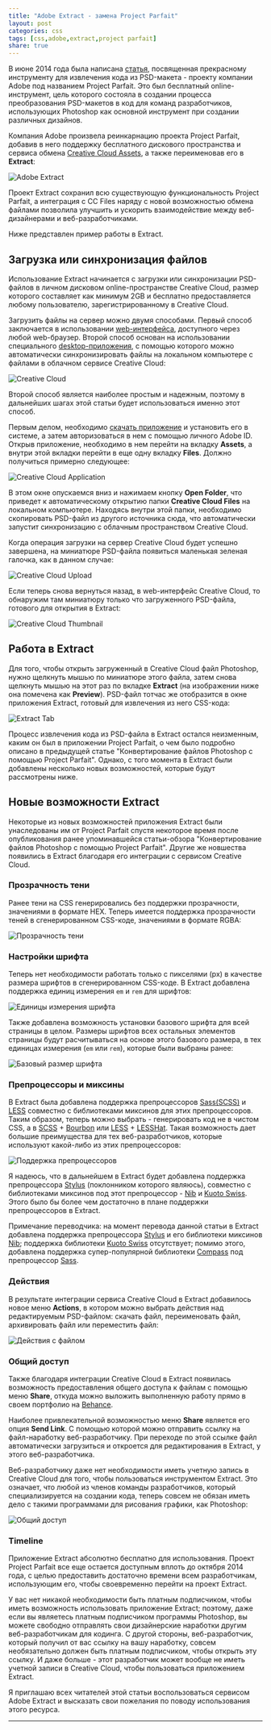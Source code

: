 ```yaml
---
title: "Adobe Extract - замена Project Parfait"
layout: post
categories: css
tags: [css,adobe,extract,project parfait]
share: true
---
```


В июне 2014 года была написана [статья][1], посвященная прекрасному инструменту для извлечения кода из PSD-макета - проекту компании Adobe под названием Project Parfait. Это был бесплатный online-инструмент, цель которого состояла в создании процесса преобразования PSD-макетов в код для команд разработчиков, использующих Photoshop как основной инструмент  при создании различных дизайнов.

Компания Adobe произвела реинкарнацию проекта Project Parfait, добавив в него поддержку бесплатного дискового пространства и сервиса обмена [Creative Cloud Assets][2], а также переименовав его в **Extract**:

![Adobe Extract]({{site.url}}/images/uploads/2015/07/uploads/2015/07/extractoverview.png "Adobe Extract")

Проект Extract сохранил всю существующую функциональность Project Parfait, а интеграция с CC Files наряду с новой возможностью обмена файлами позволила улучшить и ускорить взаимодействие между веб-дизайнерами и веб-разработчиками.

Ниже представлен пример работы в Extract.

## Загрузка или синхронизация файлов

Использование Extract начинается с загрузки или синхронизации PSD-файлов в личном дисковом online-пространстве Creative Cloud, размер которого составляет как минимум 2GB и бесплатно предоставляется любому пользователю, зарегистрированному в Creative Cloud.

Загрузить файлы на сервер можно двумя способами. Первый способ заключается в использовании [web-интерфейса][3], доступного через любой web-браузер. Второй способ основан на использовании специального [desktop-приложения][4], с помощью которого можно автоматически синхронизировать файлы на локальном компьютере с файлами в облачном сервисе Creative Cloud:

![Creative Cloud]({{site.url}}/images/uploads/2015/07/ccfiles.png "Creative Cloud")

Второй способ является наиболее простым и надежным, поэтому в дальнейших шагах этой статьи будет использоваться именно этот способ.

Первым делом, необходимо [скачать приложение][4] и установить его в системе, а затем авторизоваться в нем с помощью личного Adobe ID. Открыв приложение, необходимо в нем перейти на вкладку **Assets**, а внутри этой вкладки перейти в еще одну вкладку **Files**. Должно получиться примерно следующее:

![Creative Cloud Application]({{site.url}}/images/uploads/2015/07/ccapp.png "Creative Cloud Application")

В этом окне опускаемся вниз и нажимаем кнопку **Open Folder**, что приведет к автоматическому открытию папки **Creative Cloud Files** на локальном компьютере. Находясь внутри этой папки, необходимо скопировать PSD-файл из другого источника сюда, что автоматически запустит синхронизацию с облачным пространством Creative Cloud.

Когда операция загрузки на сервер Creative Cloud будет успешно завершена, на миниатюре PSD-файла появиться маленькая зеленая галочка, как в данном случае:

![Creative Cloud Upload]({{site.url}}/images/uploads/2015/07/ccfinder.png "Creative Cloud Upload")

Если теперь снова вернуться назад, в web-интерфейс Creative Cloud, то обнаружим там миниатюру только что загруженного PSD-файла, готового для открытия в Extract:

![Creative Cloud Thumbnail]({{site.url}}/images/uploads/2015/07/clickthumbnail.png "Creative Cloud Thumbnail")

## Работа в Extract

Для того, чтобы открыть загруженный в Creative Cloud файл Photoshop, нужно щелкнуть мышью по миниатюре этого файла, затем снова щелкнуть мышью на этот раз по вкладке **Extract** (на изображении ниже она помечена как **Preview**). PSD-файл тотчас же отобразится в окне приложения Extract, готовый для извлечения из него CSS-кода:

![Extract Tab]({{site.url}}/images/uploads/2015/07/extracttab.png "Extract Tab")

Процесс извлечения кода из PSD-файла в Extract остался неизменным, каким он был в приложении Project Parfait, о чем было подробно описано в предыдущей статье "Конвертирование файлов Photoshop с помощью Project Parfait". Однако, с того момента в Extract были добавлены несколько новых возможностей, которые будут рассмотрены ниже.

## Новые возможности Extract

Некоторые из новых возможностей приложения Extract были унаследованы им от Project Parfait спустя некоторое время после опубликования ранее упоминавшейся статьи-обзора "Конвертирование файлов Photoshop с помощью Project Parfait". Другие же новшества появились в Extract благодаря его интеграции с сервисом Creative Cloud.

### Прозрачность тени

Ранее тени на CSS генерировались без поддержки прозрачности, значениями в формате HEX. Теперь имеется поддержка прозрачности теней в сгенерированном CSS-коде, значениями в формате RGBA:

![Прозрачность тени]({{site.url}}/images/uploads/2015/07/rgbashadow.png "Прозрачность тени")

### Настройки шрифта

Теперь нет необходимости работать только с пикселями (px) в качестве размера шрифтов в сгенерированном CSS-коде. В Extract добавлена поддержка единиц измерения `em` и `rem` для шрифтов:

![Единицы измерения шрифта]({{site.url}}/images/uploads/2015/07/preferredfontunit.png "Единицы измерения шрифта")

 Также добавлена возможность установки базового шрифта для всей страницы в целом. Размеры шрифтов всех остальных элементов страницы будут расчитываться на основе этого базового размера, в тех единицах измерения (`em` или `rem`), которые были выбраны ранее:

![Базовый размер шрифта]({{site.url}}/images/uploads/2015/07/basefontsize.png "Базовый размер шрифта")

### Препроцессоры и миксины

В Extract была добавлена поддержка препроцессоров [Sass(SCSS)][5] и [LESS][6] совместно с библиотеками миксинов для этих препроцессоров. Таким образом, теперь можно выбрать - генерировать код не в чистом CSS, а в [SCSS][5] + [Bourbon][7] или [LESS][6] + [LESSHat][8]. Такая возможность дает большие преимущества для тех веб-разработчиков, которые используют какой-либо из этих препроцессоров:

![Поддержка препроцессоров]({{site.url}}/images/uploads/2015/07/preprocessors.png "Поддержка препроцессоров")

Я надеюсь, что в дальнейшем в Extract будет добавлена поддержка препроцессора [Stylus][9] (поклонником которого являюсь), совместно с библиотеками миксинов под этот препроцессор - [Nib][10] и [Kuoto Swiss][11]. Этого было бы более чем достаточно в плане поддержки препроцессоров в Extract.

Примечание переводчика: на момент перевода данной статьи в Extract добавлена поддержка препроцессора [Stylus][9] и его библиотеки миксинов [Nib][10]; поддержка библиотеки [Kuoto Swiss][11] отсутствует; помимо этого, добавлена поддержка супер-популярной библиотеки [Compass][12] под препроцессор [Sass][5].

### Действия

В результате интеграции сервиса Creative Cloud в Extract добавилось новое меню **Actions**, в котором можно выбрать действия над редактируемым PSD-файлом: скачать файл, переименовать файл, архивировать файл или переместить файл:

![Действия с файлом]({{site.url}}/images/uploads/2015/07/actions.png "Действия с файлом")

### Общий доступ

Также благодаря интеграции Creative Cloud в Extract появилась возможность предоставления общего доступа к файлам с помощью меню **Share**, откуда можно выложить выполненную работу прямо в своем портфолио на [Behance][13].

Наиболее привлекательной возможностью меню **Share** является его опция **Send Link**. С помощью которой можно отправить ссылку на файл-наработку веб-разработчику. При переходе по этой ссылке файл автоматически загрузиться и откроется для редактирования в Extract, у этого веб-разработчика.

Веб-разработчику даже нет необходимости иметь учетную запись в Creative Cloud для того, чтобы пользоваться инструментом Extract. Это означает, что любой из членов команды разработчиков, который специализируется на создании кода, теперь совсем не обязан иметь дело с такими программами для рисования графики, как Photoshop:

![Общий доступ]({{site.url}}/images/uploads/2015/07/sharing.png "Общий доступ")

### Timeline

Приложение Extract абсолютно бесплатно для использования. Проект Project Parfait все еще остается доступным вплоть до октября 2014 года, с целью предоставить достаточно времени всем разработчикам, использующим его, чтобы своевременно перейти на проект Extract.

У вас нет никакой необходимости быть платным подписчиком, чтобы иметь возможность использовать приложение Extract; поэтому, даже если вы являетесь платным подписчиком программы Photoshop, вы можете свободно отправлять свои дизайнерские наработки другим веб-разработчикам для кодинга. С другой стороны, веб-разработчик, который получил от вас ссылку на вашу наработку, совсем необязательно должен быть платным подписчиком, чтобы открыть эту ссылку. И даже больше - этот разработчик может вообще не иметь учетной записи в Creative Cloud, чтобы пользоваться приложением Extract.

Я приглашаю всех читателей этой статьи воспользоваться сервисом Adobe Extract и высказать свои пожелания по поводу использования этого ресурса.

***
[1]: http://webdesign.tutsplus.com/articles/quick-tip-converting-photoshop-files-to-code-with-project-parfait--cms-21179 "Converting Photoshop Files to Code With Project Parfait"
[2]: https://creative.adobe.com/products/assets "Creative Cloud Assets"
[3]: http://www.adobe.com/ru/creativecloud.html "Adobe Creative Cloud"
[4]: https://helpx.adobe.com/ru/creative-cloud/help/creative-cloud-desktop.html "Creative Cloud Desktop"
[5]: http://sass-lang.com/ "Sass"
[6]: http://lesscss.org/ "LESS"
[7]: http://bourbon.io/ "Bourbon"
[8]: http://lesshat.madebysource.com/ "LESSHat"
[9]: http://learnboost.github.io/stylus/ "Stylus"
[10]: http://visionmedia.github.io/nib/ "Nib"
[11]: http://kouto-swiss.io/ "Kuoto Swiss"
[12]: http://compass-style.org/ "Compass"
[13]: https://www.behance.net/ "Behance"
